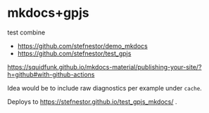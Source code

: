 # mkdocs+gpjs

test combine 
- https://github.com/stefnestor/demo_mkdocs
- https://github.com/stefnestor/test_gpjs

https://squidfunk.github.io/mkdocs-material/publishing-your-site/?h=github#with-github-actions

Idea would be to include raw diagnostics per example under `cache`.

Deploys to https://stefnestor.github.io/test_gpjs_mkdocs/ .
